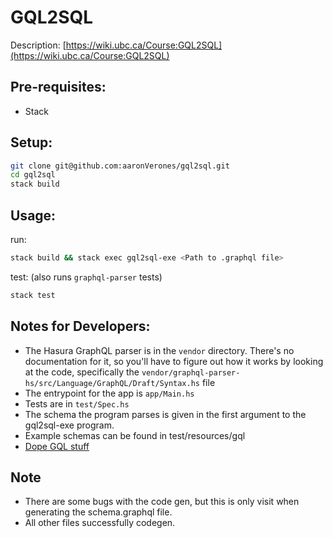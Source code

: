 # GQL2SQL

Description: [https://wiki.ubc.ca/Course:GQL2SQL](https://wiki.ubc.ca/Course:GQL2SQL)

## Pre-requisites:
- Stack

## Setup:

```bash
git clone git@github.com:aaronVerones/gql2sql.git
cd gql2sql
stack build
```

## Usage:

run:
```bash
stack build && stack exec gql2sql-exe <Path to .graphql file>
```

test: (also runs `graphql-parser` tests)
```bash
stack test
```



## Notes for Developers:

- The Hasura GraphQL parser is in the `vendor` directory. There's no documentation for it, so you'll have to figure out how it works by looking at the code, specifically the `vendor/graphql-parser-hs/src/Language/GraphQL/Draft/Syntax.hs` file
- The entrypoint for the app is `app/Main.hs`
- Tests are in `test/Spec.hs`
- The schema the program parses is given in the first argument to the gql2sql-exe program.
- Example schemas can be found in test/resources/gql
- [Dope GQL stuff](https://raw.githubusercontent.com/sogko/graphql-shorthand-notation-cheat-sheet/master/graphql-shorthand-notation-cheat-sheet.png)

## Note
- There are some bugs with the code gen, but this is only
  visit when generating the schema.graphql file.
- All other files successfully codegen.
